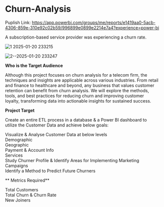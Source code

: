 # Churn-Analysis
Puplish Link: https://app.powerbi.com/groups/me/reports/e1419aa0-5acb-4306-859e-310e92c02b59/996899e0899e2214e7a4?experience=power-bi                      
                                                                                                                                                        
A subscription-based service provider was experiencing a churn rate.


![1 2025-01-20 233215](https://github.com/user-attachments/assets/ced5137f-2510-4f47-b1e7-494e1a4bee13)


![2--2025-01-20 233247](https://github.com/user-attachments/assets/c103d2a8-a1b0-4eee-b7bb-8124b89be860)




**Who is the Target Audience**                                                                                                                                                              

Although this project focuses on churn analysis for a telecom firm, the techniques and insights are applicable across various industries. From retail and finance to healthcare and beyond, any business that values customer retention can benefit from churn analysis. We will explore the methods, tools, and best practices for reducing churn and improving customer loyalty, transforming data into actionable insights for sustained success.

**Project Target**                                                                                                                                                                   

Create an entire ETL process in a database & a Power BI dashboard to utilize the Customer Data and achieve below goals:                                                                                

Visualize & Analyse Customer Data at below levels                                                                                     
Demographic                                                                                                                                                  
Geographic                                                                                                                                                                                                   
Payment & Account Info                                                                                                                                                                                       
Services                                                                                                                                                                                        
Study Churner Profile & Identify Areas for Implementing Marketing Campaigns                                                                                                                                  
Identify a Method to Predict Future Churners                                                                                                                                                              

**
Metrics Required**                                                                                                                                                                         

Total Customers                                                                                                                                                                       
Total Churn & Churn Rate                                                                                                                                                                           
New Joiners                                                                                                                                                                                          
